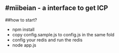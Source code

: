 #miibeian - a interface to get ICP
---

##how to start?

* npm install
* copy config.sample.js to config.js in the same fold
* config your redis and run the redis
* node app.js

